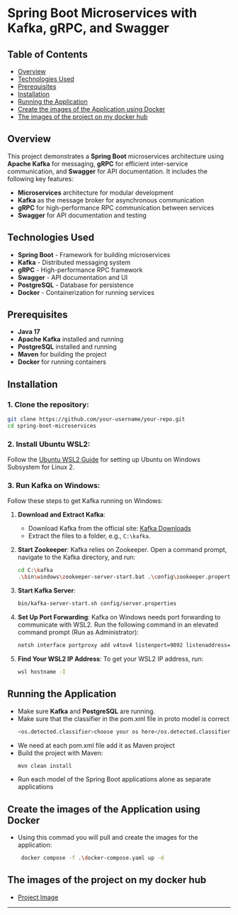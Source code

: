 # Spring Boot Microservices with Kafka, gRPC, and Swagger

## Table of Contents
- [Overview](#overview)
- [Technologies Used](#technologies-used)
- [Prerequisites](#prerequisites)
- [Installation](#installation)
- [Running the Application](#running-the-application)
- [Create the images of the Application using Docker](#Create-the-images-of-the-Application-using-Docker)
- [The images of the project on my docker hub](#The-images-of-the-project-on-my-docker-hub)

## Overview
This project demonstrates a **Spring Boot** microservices architecture using **Apache Kafka** for messaging, **gRPC** for efficient inter-service communication, and **Swagger** for API documentation. It includes the following key features:
- **Microservices** architecture for modular development
- **Kafka** as the message broker for asynchronous communication
- **gRPC** for high-performance RPC communication between services
- **Swagger** for API documentation and testing

## Technologies Used
- **Spring Boot** - Framework for building microservices
- **Kafka** - Distributed messaging system
- **gRPC** - High-performance RPC framework
- **Swagger** - API documentation and UI
- **PostgreSQL** - Database for persistence
- **Docker** - Containerization for running services

## Prerequisites
- **Java 17** 
- **Apache Kafka** installed and running
- **PostgreSQL** installed and running
- **Maven** for building the project
- **Docker** for running containers

## Installation
### 1. Clone the repository:
```bash
git clone https://github.com/your-username/your-repo.git
cd spring-boot-microservices
```

### 2. Install Ubuntu WSL2:
Follow the [Ubuntu WSL2 Guide](https://github.com/ubuntu/WSL/blob/main/docs/guides/install-ubuntu-wsl2.md) for setting up Ubuntu on Windows Subsystem for Linux 2.

### 3. Run Kafka on Windows:
Follow these steps to get Kafka running on Windows:

1. **Download and Extract Kafka**:
   - Download Kafka from the official site: [Kafka Downloads](https://kafka.apache.org/quickstart)
   - Extract the files to a folder, e.g., `C:\kafka`.

2. **Start Zookeeper**:
   Kafka relies on Zookeeper. Open a command prompt, navigate to the Kafka directory, and run:
   ```bash
   cd C:\kafka
   .\bin\windows\zookeeper-server-start.bat .\config\zookeeper.properties
   ```
3. **Start Kafka Server**:
   ```bash
   bin/kafka-server-start.sh config/server.properties
   ```
4. **Set Up Port Forwarding**:
   Kafka on Windows needs port forwarding to communicate with WSL2. Run the following command in an elevated command prompt (Run as Administrator):
   ```bash
   netsh interface portproxy add v4tov4 listenport=9092 listenaddress=0.0.0.0 connectport=9092 connectaddress=<IP OF YOUR WSL2>
   ```

5. **Find Your WSL2 IP Address**:
   To get your WSL2 IP address, run:
   ```bash
   wsl hostname -I
   ```

## Running the Application
- Make sure **Kafka** and **PostgreSQL** are running.
- Make sure that the classifier in the pom.xml file in proto model is correct 
   ```bash
   <os.detected.classifier>choose your os here</os.detected.classifier>
   ```
- We need at each pom.xml file add it as Maven project
- Build the project with Maven:
  ```bash
  mvn clean install
  ```
- Run each model of the Spring Boot applications alone as separate applications

## Create the images of the Application using Docker
- Using this commad you will pull and create the images for the application:
  ```bash
   docker compose -f .\docker-compose.yaml up -d
  ```
## The images of the project on my docker hub
- [Project Image](https://hub.docker.com/r/jehad950/post_user_rest_api)
---

